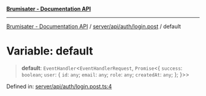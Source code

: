 [**Brumisater - Documentation API**](../../../../../README.md)

***

[Brumisater - Documentation API](../../../../../README.md) / [server/api/auth/login.post](../README.md) / default

# Variable: default

> **default**: `EventHandler`\<`EventHandlerRequest`, `Promise`\<\{ `success`: `boolean`; `user`: \{ `id`: `any`; `email`: `any`; `role`: `any`; `createdAt`: `any`; \}; \}\>\>

Defined in: [server/api/auth/login.post.ts:4](https://github.com/your-repo/brumisater-nuxt4/blob/main/server/api/auth/login.post.ts#L4)
